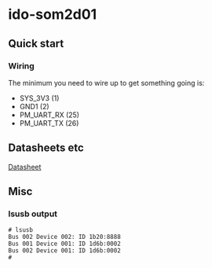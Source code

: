 # ido-som2d01

## Quick start

### Wiring

The minimum you need to wire up to get something going is:
- SYS_3V3 (1)
- GND1 (2)
- PM_UART_RX (25)
- PM_UART_TX (26)

## Datasheets etc

[Datasheet](IDO-SOM2D01-Datasheet-CN.pdf)

## Misc

### lsusb output

```
# lsusb 
Bus 002 Device 002: ID 1b20:8888
Bus 001 Device 001: ID 1d6b:0002
Bus 002 Device 001: ID 1d6b:0002
# 
```
